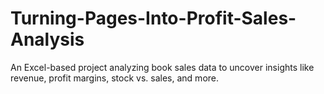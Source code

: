 # Turning-Pages-Into-Profit-Sales-Analysis
An Excel-based project analyzing book sales data to uncover insights like revenue, profit margins, stock vs. sales, and more.
